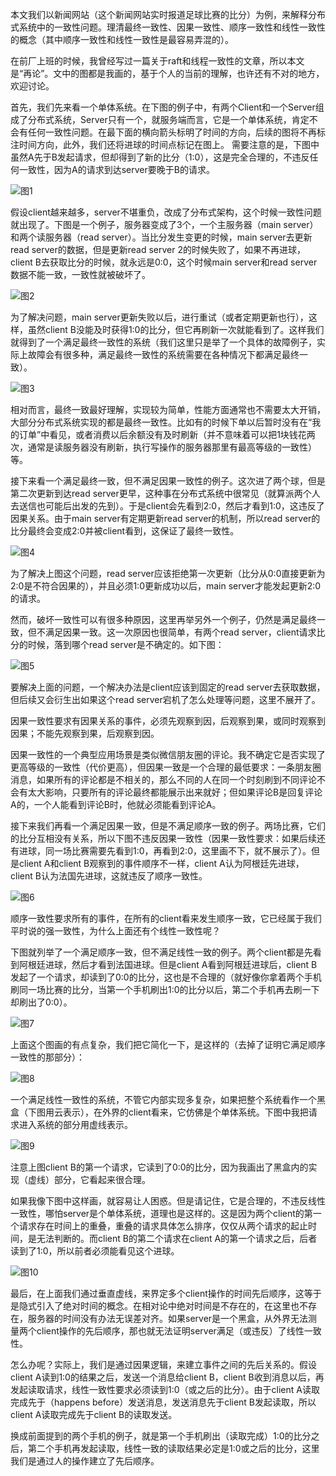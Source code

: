 本文我们以新闻网站（这个新闻网站实时报道足球比赛的比分）为例，来解释分布式系统中的一致性问题。理清最终一致性、因果一致性、顺序一致性和线性一致性的概念（其中顺序一致性和线性一致性是最容易弄混的）。

在前厂上班的时候，我曾经写过一篇关于raft和线程一致性的文章，所以本文是“再论”。文中的图都是我画的，基于个人的当前的理解，也许还有不对的地方，欢迎讨论。

首先，我们先来看一个单体系统。在下图的例子中，有两个Client和一个Server组成了分布式系统，Server只有一个，就服务端而言，它是一个单体系统，肯定不会有任何一致性问题。在最下面的横向箭头标明了时间的方向，后续的图将不再标注时间方向，此外，我们还将进球的时间点标记在图上。
需要注意的是，下图中虽然A先于B发起请求，但却得到了新的比分（1:0），这是完全合理的，不违反任何一致性，因为A的请求到达server要晚于B的请求。

![图1](imgs/linearizability01.png)

假设client越来越多，server不堪重负，改成了分布式架构，这个时候一致性问题就出现了。下图是一个例子，服务器变成了3个，一个主服务器（main server）和两个读服务器（read server）。当比分发生变更的时候，main server去更新read server的数据，但是更新read server 2的时候失败了，如果不再进球，client B去获取比分的时候，就永远是0:0，这个时候main server和read server数据不能一致，一致性就被破坏了。

![图2](imgs/linearizability02.png)

为了解决问题，main server更新失败以后，进行重试（或者定期更新也行），这样，虽然client B没能及时获得1:0的比分，但它再刷新一次就能看到了。这样我们就得到了一个满足最终一致性的系统（我们这里只是举了一个具体的故障例子，实际上故障会有很多种，满足最终一致性的系统需要在各种情况下都满足最终一致）。

![图3](imgs/linearizability03.png)

相对而言，最终一致最好理解，实现较为简单，性能方面通常也不需要太大开销，大部分分布式系统实现的都是最终一致性。比如有的时候下单以后暂时没有在“我的订单”中看见，或者消费以后余额没有及时刷新（并不意味着可以把1块钱花两次，通常是读服务器没有刷新，执行写操作的服务器那里有最高等级的一致性）等。

接下来看一个满足最终一致，但不满足因果一致性的例子。这次进了两个球，但是第二次更新到达read server更早，这种事在分布式系统中很常见（就算派两个人去送信也可能后出发的先到）。于是client会先看到2:0，然后才看到1:0，这违反了因果关系。由于main server有定期更新read server的机制，所以read server的比分最终会变成2:0并被client看到，这保证了最终一致性。

![图4](imgs/linearizability04.png)

为了解决上图这个问题，read server应该拒绝第一次更新（比分从0:0直接更新为2:0是不符合因果的），并且必须1:0更新成功以后，main server才能发起更新2:0的请求。

然而，破坏一致性可以有很多种原因，这里再举另外一个例子，仍然是满足最终一致，但不满足因果一致。这一次原因也很简单，有两个read server，client请求比分的时候，落到哪个read server是不确定的。如下图：

![图5](imgs/linearizability05.png)

要解决上面的问题，一个解决办法是client应该到固定的read server去获取数据，但后续又会衍生出如果这个read server宕机了怎么处理等问题，这里不展开了。

因果一致性要求有因果关系的事件，必须先观察到因，后观察到果，或同时观察到因果；不能先观察到果，后观察到因。

因果一致性的一个典型应用场景是类似微信朋友圈的评论。我不确定它是否实现了更高等级的一致性（代价更高），但因果一致是一个合理的最低要求：一条朋友圈消息，如果所有的评论都是不相关的，那么不同的人在同一个时刻刷到不同评论不会有太大影响，只要所有的评论最终都能展示出来就好；但如果评论B是回复评论A的，一个人能看到评论B时，他就必须能看到评论A。

接下来我们再看一个满足因果一致，但是不满足顺序一致的例子。两场比赛，它们的比分互相没有关系，所以下图不违反因果一致性（因果一致性要求：如果后续还有进球，同一场比赛需要先看到1:0，再看到2:0，这里画不下，就不展示了）。但是client A和client B观察到的事件顺序不一样，client A认为阿根廷先进球，client B认为法国先进球，这就违反了顺序一致性。

![图6](imgs/linearizability06.png)

顺序一致性要求所有的事件，在所有的client看来发生顺序一致，它已经属于我们平时说的强一致性，为什么上面还有个线性一致性呢？

下图就列举了一个满足顺序一致，但不满足线性一致的例子。两个client都是先看到阿根廷进球，然后才看到法国进球。但是client A看到阿根廷进球后，client B发起了一个请求，却读到了0:0的比分，这也是不合理的（就好像你拿着两个手机刷同一场比赛的比分，当第一个手机刷出1:0的比分以后，第二个手机再去刷一下却刷出了0:0）。

![图7](imgs/linearizability07.png)

上面这个图画的有点复杂，我们把它简化一下，是这样的（去掉了证明它满足顺序一致性的那部分）：

![图8](imgs/linearizability08.png)

一个满足线性一致性的系统，不管它内部实现多复杂，如果把整个系统看作一个黑盒（下图用云表示），在外界的client看来，它仿佛是个单体系统。下图中我把请求进入系统的部分用虚线表示。

![图9](imgs/linearizability09.png)

注意上图client B的第一个请求，它读到了0:0的比分，因为我画出了黑盒内的实现（虚线）部分，它看起来很合理。

如果我像下图中这样画，就容易让人困惑。但是请记住，它是合理的，不违反线性一致性，哪怕server是个单体系统，道理也是这样的。这是因为两个client的第一个请求存在时间上的重叠，重叠的请求具体怎么排序，仅仅从两个请求的起止时间，是无法判断的。而client B的第二个请求在client A的第一个请求之后，后者读到了1:0，所以前者必须能看见这个进球。

![图10](imgs/linearizability10.png)

最后，在上面我们通过垂直虚线，来界定多个client操作的时间先后顺序，这等于是隐式引入了绝对时间的概念。在相对论中绝对时间是不存在的，在这里也不存在，服务器的时间没有办法无误差对齐。如果server是一个黑盒，从外界无法测量两个client操作的先后顺序，那也就无法证明server满足（或违反）了线性一致性。

怎么办呢？实际上，我们是通过因果逻辑，来建立事件之间的先后关系的。假设client A读到1:0的结果之后，发送一个消息给client B，client B收到消息以后，再发起读取请求，线性一致性要求必须读到1:0（或之后的比分）。由于client A读取完成先于（happens before）发送消息，发送消息先于client B发起读取，所以client A读取完成先于client B的读取发送。

换成前面提到的两个手机的例子，就是第一个手机刷出（读取完成）1:0的比分之后，第二个手机再发起读取，线性一致的读取结果必定是1:0或之后的比分，这里我们是通过人的操作建立了先后顺序。